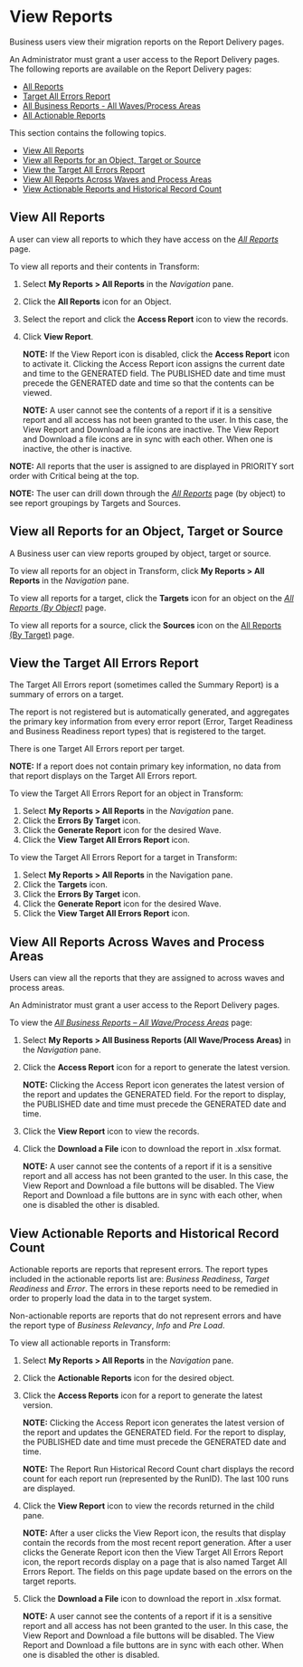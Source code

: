 # View Reports

Business users view their migration reports on the Report Delivery
pages.

An Administrator must
<span id="User Report Access" class="popUpLink">grant a user
access</span> to the Report Delivery pages. The following reports are
available on the Report Delivery pages:

  - [All Reports](../Page_Desc/All_Reports.htm)
  - [Target All Errors
    Report](../Page_Desc/Target_All_Errors_Report.htm)
  - [All Business Reports - All Waves/Process
    Areas](../Page_Desc/All_Business_Reports_All_Wave_Process_Areas.htm)
  - [All Actionable Reports](../Page_Desc/All_Actionable_Reports.htm)

This section contains the following topics.

  - [View All Reports](#View_All_Reports)
  - [View all Reports for an Object, Target or
    Source](#View_all_Reports_for_an_Object_Target_or_Source)
  - [View the Target All Errors
    Report](#View_the_Target_All_Errors_Report)
  - [View All Reports Across Waves and Process
    Areas](#View_All_Reports_Across_Waves_and_Process_Areas)
  - [View Actionable Reports and Historical Record
    Count](#View_Actionable_Reports_and_Historical_Record_Count)

## <span id="View_All_Reports"></span>View All Reports

A user can view all reports to which they have access on the *[All
Reports](../Page_Desc/All_Reports.htm)* page.

To view all reports and their contents in Transform:

1.  Select **My Reports \> All Reports** in the *Navigation* pane.

2.  Click the **All Reports** icon for an Object.

3.  Select the report and click the **Access Report** icon to view the
    records.

4.  Click **View Report**.
    
    **NOTE:** If the View Report icon is disabled, click the **Access
    Report** icon to activate it. Clicking the Access Report icon
    assigns the current date and time to the GENERATED field. The
    PUBLISHED date and time must precede the GENERATED date and time so
    that the contents can be viewed.
    
    **NOTE:** A user cannot see the contents of a report if it is a
    sensitive report and all access has not been granted to the user. In
    this case, the View Report and Download a file icons are inactive.
    The View Report and Download a file icons are in sync with each
    other. When one is inactive, the other is inactive.

**NOTE:** All reports that the user is assigned to are displayed in
PRIORITY sort order with Critical being at the top.

**NOTE:** The user can drill down through the *[All
Reports](../Page_Desc/All_Reports.htm)* page (by object) to see report
groupings by Targets and
Sources.

## <span id="View_all_Reports_for_an_Object_Target_or_Source"></span>View all Reports for an Object, Target or Source

A Business user can view reports grouped by object, target or source.

To view all reports for an object in Transform, click **My Reports \>
All Reports** in the *Navigation* pane.

To view all reports for a target, click the **Targets** icon for an
object on the *[All Reports (By
Object)](../Page_Desc/All_Reports_By_Object.htm)* page.

To view all reports for a source, click the **Sources** icon on the [All
Reports (By Target)](../Page_Desc/All_Reports_By_Target.htm)
page.

## <span id="View_the_Target_All_Errors_Report"></span>View the Target All Errors Report

The Target All Errors report (sometimes called the Summary Report) is a
summary of errors on a target.

The report is not registered but is automatically generated, and
aggregates the primary key information from every error report (Error,
Target Readiness and Business Readiness report types) that is registered
to the target.

There is one Target All Errors report per target.

**NOTE:** If a report does not contain primary key information, no data
from that report displays on the Target All Errors report.

To view the Target All Errors Report for an object in Transform:

1.  Select **My Reports \> All Reports** in the *Navigation* pane.
2.  Click the **Errors By Target** icon.
3.  Click the **Generate Report** icon for the desired Wave.
4.  Click the **View Target All Errors Report** icon.

To view the Target All Errors Report for a target in Transform:

1.  Select **My Reports \> All Reports** in the Navigation pane.
2.  Click the **Targets** icon.
3.  Click the **Errors By Target** icon.
4.  Click the **Generate Report** icon for the desired Wave.
5.  Click the **View Target All Errors Report**
icon.

## <span id="View_All_Reports_Across_Waves_and_Process_Areas"></span>View All Reports Across Waves and Process Areas

Users can view all the reports that they are assigned to across waves
and process areas.

An Administrator must
<span id="User Report Access" class="popUpLink">grant a user
access</span> to the Report Delivery pages.

To view the *[All Business Reports – All Wave/Process
Areas](../Page_Desc/All_Business_Reports_All_Wave_Process_Areas.htm)*
page:

1.  Select **My Reports \> All Business Reports (All Wave/Process
    Areas)** in the *Navigation* pane.

2.  Click the **Access Report** icon for a report to generate the latest
    version.
    
    **NOTE:** Clicking the Access Report icon generates the latest
    version of the report and updates the GENERATED field. For the
    report to display, the PUBLISHED date and time must precede the
    GENERATED date and time.

3.  Click the **View Report** icon to view the records.

4.  Click the **Download a File** icon to download the report in .xlsx
    format.
    
    **NOTE:** A user cannot see the contents of a report if it is a
    sensitive report and all access has not been granted to the user. In
    this case, the View Report and Download a file buttons will be
    disabled. The View Report and Download a file buttons are in sync
    with each other, when one is disabled the other is
disabled.

## <span id="View_Actionable_Reports_and_Historical_Record_Count"></span>View Actionable Reports and Historical Record Count

Actionable reports are reports that represent errors. The report types
included in the actionable reports list are: *Business Readiness*,
*Target Readiness* and *Error*. The errors in these reports need to be
remedied in order to properly load the data in to the target system.

Non-actionable reports are reports that do not represent errors and have
the report type of *Business Relevancy*, *Info* and *Pre Load*.

To view all actionable reports in Transform:

1.  Select **My Reports \> All Reports** in the *Navigation* pane.

2.  Click the **Actionable Reports** icon for the desired object.

3.  Click the **Access Reports** icon for a report to generate the
    latest version.
    
    **NOTE:** Clicking the Access Report icon generates the latest
    version of the report and updates the GENERATED field. For the
    report to display, the PUBLISHED date and time must precede the
    GENERATED date and time.
    
    **NOTE:** The Report Run Historical Record Count chart displays the
    record count for each report run (represented by the RunID). The
    last 100 runs are displayed.

4.  Click the **View Report** icon to view the records returned in the
    child pane.
    
    **NOTE:** After a user clicks the View Report icon, the results that
    display contain the records from the most recent report generation.
    After a user clicks the Generate Report icon then the View Target
    All Errors Report icon, the report records display on a page that is
    also named Target All Errors Report. The fields on this page update
    based on the errors on the target reports.

5.  Click the **Download a File** icon to download the report in .xlsx
    format.
    
    **NOTE:** A user cannot see the contents of a report if it is a
    sensitive report and all access has not been granted to the user. In
    this case, the View Report and Download a file buttons will be
    disabled. The View Report and Download a file buttons are in sync
    with each other. When one is disabled the other is disabled.
